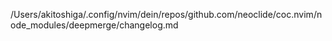 /Users/akitoshiga/.config/nvim/dein/repos/github.com/neoclide/coc.nvim/node_modules/deepmerge/changelog.md